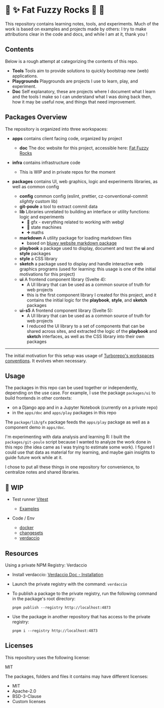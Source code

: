 # 👾 ✨ Fat Fuzzy Rocks 🫧 🐙

This repository contains learning notes, tools, and experiments.
Much of the work is based on examples and projects made by others: I try to make attributions clear in the code and docs, and while I am at it, thank you !

## Contents

Below is a rough attempt at categorizing the contents of this repo.

- **Tools** Tools aim to provide solutions to quickly bootstrap new (web) applications.
- **Playgrounds** Playgrounds are projects I use to learn, play, and experiment.
- **Doc** Self explanatory, these are projects where I document what I learn and the tools I make so I can understand what I was doing back then, how it may be useful now, and things that need improvement.

## Packages Overview

The repository is organized into three workspaces:

- **apps** contains client facing code, organized by project
  - **doc** The doc website for this project, accessible here:  [Fat Fuzzy Rocks](https://rocks.pages.dev/)
- **infra** contains infrastructure code
  - This is WIP and in private repos for the moment
- **packages** contains UI, web graphics, logic and experiments libraries, as well as common config

  - **config** common config (eslint, prettier, cz-conventional-commit _slightly_ custom lib)
  - **git-poule** a tool to extract commit data
  - **lib** Libraries unrelated to building an interface or utility functions: logic and experiments
    - 👾 gfx - everything related to working with webgl
    - 🤖 state machines
    - ➕ maths
  - **markdown** A utility package for loading markdown files
    - based on [bluwy website markdown package](https://github.com/bluwy/website/tree/master/packages/markdown)
  - **playbook** a package used to display, document and test the **ui** and **style** packages
  - **style** a CSS library
  - **sketch** a package used to display and handle interactive web graphics programs (used for learning: this usage is one of the initial motivations for this project)
  - **ui** A frontend component library (Svelte 4):
    - A UI library that can be used as a common source of truth for web projects
    - this is the first component library I created for this project, and it contains the initial logic for the **playbook**,  **style**, and **sketch** packages
  - **ui-s5** A frontend component library (Svelte 5):
    - A UI library that can be used as a common source of truth for web projects
    - I reduced the UI library to a set of components that can be shared across sites, and extracted the logic of the **playbook** and **sketch** interfaces, as well as the CSS library into their own packages

---

The initial motivation for this setup was usage of [Turborepo's workspaces conventions](https://turbo.build/repo/docs/getting-started/existing-monorepo#configure-workspaces). It evolves when necessary.

## Usage

The packages in this repo can be used together or independently, depending on the use case.
For example, I use the package `packages/ui` to build frontends in other contexts:

- on a Django app and in a Jupyter Notebook (currently on a private repo)
- in the `apps/doc` and `apps/play` packages in this repo

The `package/lib/gfx` package feeds the `apps/play` package as well as a component demo in `apps/doc`.

I'm experimenting with data analysis and learning R: I built the `packages/git-poule` script because I wanted to analyze the work done in this repo (the idea came as I was trying to estimate some work). I figured I could use that data as material for my learning, and maybe gain insights to guide future work while at it.

I chose to put all these things in one repository for convenience, to centralize notes and shared libraries.

## 🚧 WIP

- Test runner [Vitest](https://vitest.dev/)

  - [Examples](https://github.com/vitest-dev/vitest/tree/main/examples)

- Code / Env

  - [docker](https://www.docker.com/)
  - [changesets](https://github.com/changesets/changesets)
  - [verdaccio](https://verdaccio.org/)

## Resources

Using a private NPM Registry: Verdaccio

- Install verdaccio: [Verdaccio Doc - Installation](https://verdaccio.org/docs/installation)
- Launch the private registry with the command: `verdaccio`
- To publish a package to the private registry, run the following command in the package's root directory:

  ```shell
  pnpm publish --registry http://localhost:4873
  ```

- Use the package in another repository that has access to the private registry:

  ```shell
  pnpm i --registry http://localhost:4873
  ```

## Licenses

This repository uses the following license:

MIT

The packages, folders and files it contains may have different licenses:

- MIT
- Apache-2.0
- BSD-3-Clause
- Custom licenses
